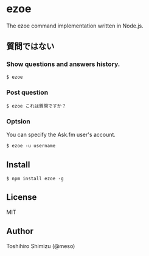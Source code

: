 # ezoe
The ezoe command implementation written in Node.js.

## 質問ではない

### Show questions and answers history.

```
$ ezoe
```

### Post question

```
$ ezoe これは質問ですか？
```

### Optsion

You can specify the Ask.fm user's account.

```
$ ezoe -u username
```

## Install

```
$ npm install ezoe -g
```

## License

MIT

## Author

Toshihiro Shimizu (@meso)
